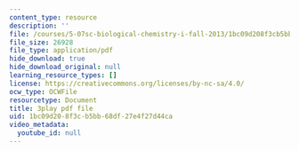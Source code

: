 ```yaml
---
content_type: resource
description: ''
file: /courses/5-07sc-biological-chemistry-i-fall-2013/1bc09d208f3cb5bb68df27e4f27d44ca_vL_E7Ik_vBs.pdf
file_size: 26928
file_type: application/pdf
hide_download: true
hide_download_original: null
learning_resource_types: []
license: https://creativecommons.org/licenses/by-nc-sa/4.0/
ocw_type: OCWFile
resourcetype: Document
title: 3play pdf file
uid: 1bc09d20-8f3c-b5bb-68df-27e4f27d44ca
video_metadata:
  youtube_id: null
---
```

